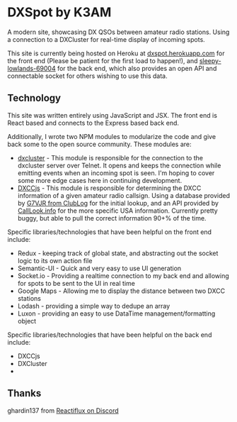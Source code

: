 DXSpot by K3AM
=========

A modern site, showcasing DX QSOs between amateur radio stations. Using a connection to a DXCluster for real-time display of incoming spots.

This site is currently being hosted on Heroku at [dxspot.herokuapp.com](https://dxspot.herokuapp.com/) for the front end (Please be patient for the first load to happen!), and  [sleepy-lowlands-69004](https://sleepy-lowlands-69004.herokuapp.com/) for the back end, which also provides an open API and connectable socket for others wishing to use this data.

## Technology

This site was written entirely using JavaScript and JSX. The front end is React based and connects to the Express based back end.

Additionally, I wrote two NPM modules to modularize the code and give back some to the open source community. These modules are:

- [dxcluster](https://github.com/kecramer/dxcluster) - This module is responsible for the connection to the dxcluster server over Telnet. It opens and keeps the connection while emitting events when an incoming spot is seen. I'm hoping to cover some more edge cases here in continuing development.
- [DXCCjs](https://github.com/kecramer/dxccjs) - This module is responsible for determining the DXCC information of a given amateur radio callsign. Using a database provided by [G7VJR from ClubLog](https://clublog.org/) for the initial lookup, and an API provided by [CallLook.info](https://callook.info/) for the more specific USA information. Currently pretty buggy, but able to pull the correct information 90+% of the time.

Specific libraries/technologies that have been helpful on the front end include:

- Redux - keeping track of global state, and abstracting out the socket logic to its own action file
- Semantic-UI - Quick and very easy to use UI generation
- Socket.io - Providing a realtime connection to my back end and allowing for spots to be sent to the UI in real time
- Google Maps - Allowing me to display the distance between two DXCC stations
- Lodash - providing a simple way to dedupe an array
- Luxon - providing an easy to use DataTime management/formatting object

Specific libraries/technologies that have been helpful on the back end include:

- DXCCjs
- DXCluster
-

## Thanks

ghardin137 from [Reactiflux on Discord](https://discordapp.com/invite/0ZcbPKXt5bZiQhB5)

